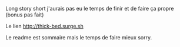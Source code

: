 Long story short j'aurais pas eu le temps de finir et de faire ça propre (bonus pas fait)

Le lien http://thick-bed.surge.sh

Le readme est sommaire mais le temps de faire mieux sorry.